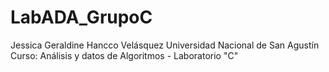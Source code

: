 # LabADA_GrupoC

Jessica Geraldine Hancco Velásquez
Universidad Nacional de San Agustín
Curso: Análisis y datos de Algoritmos - Laboratorio "C"   
